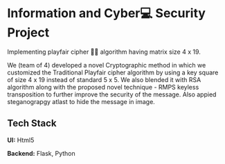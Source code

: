 # Information and Cyber💻 Security Project
Implementing playfair cipher 🐱‍💻 algorithm having matrix size 4 x 19.

We (team of 4) developed a novel Cryptographic method in which we customized the Traditional Playfair cipher algorithm by using a key square of size 4 x 19 instead of standard 5 x 5. We also blended it with RSA algorithm along with the proposed novel technique - RMPS keyless transposition to further improve the security of the message. Also appied steganograpgy atlast to hide the message in image.

## Tech Stack

**UI:** Html5

**Backend:** Flask, Python
